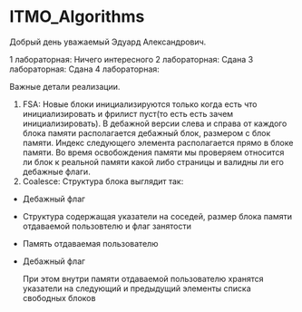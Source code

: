 # ITMO_Algorithms

Добрый день уважаемый Эдуард Александрович.

1 лабораторная:  Ничего интересного
2 лабораторная: Сдана
3 лабораторная: Сдана
4 лабораторная:

Важные детали реализации. 

  1. FSA:
  Новые блоки инициализируются только когда есть что инициализировать и фрилист пуст(то есть есть зачем инициализировать). В дебажной версии слева и справа от каждого блока памяти располагается дебажный блок, размером с блок памяти. Индекс следующего элемента располагается прямо в блоке памяти. Во время освобождения памяти мы проверяем относится ли блок к реальной памяти какой либо страницы и валидны ли его дебажные флаги.
  2. Coalesce:
  Структура блока выглядит так:

  * Дебажный флаг 
  * Структура содержащая указатели на соседей, размер блока памяти отдаваемой пользовтелю и флаг занятости
  * Память отдаваемая пользователю
  * Дебажный флаг
  
       При этом внутри памяти отдаваемой пользователю хранятся указатели на следующий и предыдущий элементы списка свободных блоков
